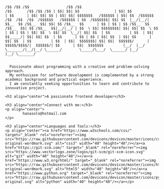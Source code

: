 `/$$ /$$ /$$                 /$$ /$$                                                   /$$       /$$ /$$ /$$
| $$| $$| $$                | $$| $$                                                  | $$      | $$| $$| $$
| $$| $$| $$$$$$$   /$$$$$$ | $$| $$  /$$$$$$        /$$  /$$  /$$  /$$$$$$   /$$$$$$ | $$  /$$$$$$$| $$| $$ 
|__/|__/| $$__  $$ /$$__  $$| $$| $$ /$$__  $$      | $$ | $$ | $$ /$$__  $$ /$$__  $$| $$ /$$__  $$|__/|__/
        | $$  \ $$| $$$$$$$$| $$| $$| $$  \ $$      | $$ | $$ | $$| $$  \ $$| $$  \__/| $$| $$  | $$        
        | $$  | $$| $$_____/| $$| $$| $$  | $$      | $$ | $$ | $$| $$  | $$| $$      | $$| $$  | $$        
        | $$  | $$|  $$$$$$$| $$| $$|  $$$$$$/      |  $$$$$/$$$$/|  $$$$$$/| $$      | $$|  $$$$$$$        
        |__/  |__/ \_______/|__/|__/ \______/        \_____/\___/  \______/ |__/      |__/ \_______/ `
```
 
  Passionate about programming with a creative and problem-solving approach. 
  My enthusiasm for software development is complemented by a strong academic background and practical experience.
  I am constantly seeking opportunities to learn and contribute to innovative project.

<h3 align="center">A passionate frontend developer</h3>

<h3 align="center">Connect with me:</h3>
<p align="center">
        hanasolo@hotmail.com
</p>

<h3 align="center">Languages and Tools:</h3>
<p align="center"><a href="https://www.w3schools.com/css/" target="_blank" rel="noreferrer"><img src="https://raw.githubusercontent.com/devicons/devicon/master/icons/css3/css3-original-wordmark.svg" alt="css3" width="40" height="40"/></a><a href="https://git-scm.com/" target="_blank" rel="noreferrer"><img src="https://www.vectorlogo.zone/logos/git-scm/git-scm-icon.svg" alt="git" width="40" height="40"/></a><a href="https://www.w3.org/html/" target="_blank" rel="noreferrer"><img src="https://raw.githubusercontent.com/devicons/devicon/master/icons/html5/html5-original-wordmark.svg" alt="html5" width="40" height="40"/></a><a href="https://www.python.org" target="_blank" rel="noreferrer"><img src="https://raw.githubusercontent.com/devicons/devicon/master/icons/python/python-original.svg" alt="python" width="40" height="40"/></a></p>
